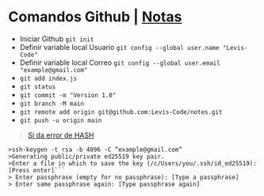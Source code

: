 # Comandos Github | [Notas](../Readme.md)
- Iniciar Github `git init`
- Definir variable local Usuario `git config --global user.name "Levis-Code"`
- Definir variable local Correo `git config --global user.email "example@gmail.com"`
- `git add index.js`
- `git status`
- `git commit -m "Version 1.0"` 
- `git branch -M main`
- `git remote add origin git@github.com:Levis-Code/notes.git`
- `git push -u origin main`
>[Si da error de HASH](https://docs.github.com/en/github/authenticating-to-github/connecting-to-github-with-ssh/generating-a-new-ssh-key-and-adding-it-to-the-ssh-agent)
```
>ssh-keygen -t rsa -b 4096 -C “example@gmail.com”
>Generating public/private ed25519 key pair.
>Enter a file in which to save the key (/c/Users/you/.ssh/id_ed25519):[Press enter]```
> Enter passphrase (empty for no passphrase): [Type a passphrase]
> Enter same passphrase again: [Type passphrase again]